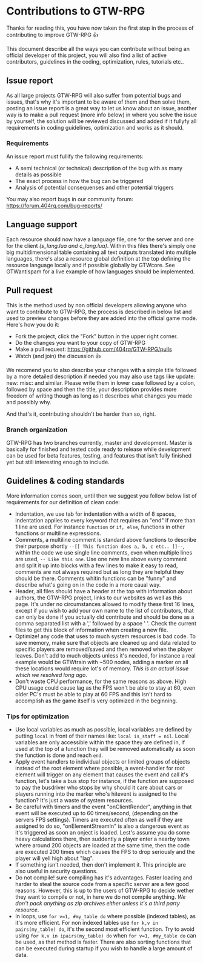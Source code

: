 # Contributions to GTW-RPG
Thanks for reading this, you have now taken the first step in the process of contributing to improve GTW-RPG :+1:

This document describe all the ways you can contribute without being an official developer of this project, 
you will also find a list of active contributors, guidelines in the coding, optimization, rules, tutorials etc..

## Issue report
As all large projects GTW-RPG will also suffer from potential bugs and issues, that's why it's important to be 
aware of them and then solve them, posting an issue report is a great way to let us know about an issue, another
way is to make a pull request (more info below) in where you solve the issue by yourself, the solution will be 
reviewed discussed and added if it fullyfy all requirements in coding guidelines, optimization and works as it 
should.

### Requirements
An issue report must fullify the following requirements:
* A semi technical (or technical) description of the bug with as many details as possible
* The exact process in how the bug can be triggered
* Analysis of potential consequenses and other potential triggers

You may also report bugs in our community forum:
https://forum.404rq.com/bug-reports/


## Language support
Each resource should now have a language file, one for the server and one for the client _(s_lang.lua and c_lang.lua)_.
Within this files there's simply one big multidimensional table containing all text outputs translated into multiple 
languages, there's also a resource global definition at the top defining the resource language locally and if possible
globally by GTWcore. See GTWantispam for a live example of how languages should be implemented.


## Pull request
This is the method used by non official developers allowing anyone who want to contribute to GTW-RPG, the process
is described in below list and used to preview changes before they are added into the official game mode. Here's 
how you do it:
* Fork the project, click the "Fork" button in the upper right corner.
* Do the changes you want to your copy of GTW-RPG
* Make a pull request: https://github.com/404rq/GTW-RPG/pulls
* Watch (and join) the discussion :+1:

We recomend you to also describe your changes with a simple title followed by a more detailed description if needed
you may also use tags like update: new: misc: and similar. Please write them in lower case followed by a colon, followed 
by space and then the title, your description provides more freedom of writing though as long as it describes what 
changes you made and possibly why.

And that's it, contributing shouldn't be harder than so, right.

### Branch organization
GTW-RPG has two branches currently, master and development. Master is basically for finished and tested code ready to release while development can be used for beta features, testing, and features that isn't fully finished yet but still interesting enough to include.


## Guidelines & coding standards
More information comes soon, until then we suggest you follow below list of requirements for our definition of clean code:
* Indentation, we use tab for indentation with a width of 8 spaces, indentation applies to every keyword that requires an "end" if more than 1 line are used. For instance `function` or `if, else`, functions in other functions or multiline expressions.
* Comments, a multiline comment is standard above functions to describe their purpose shortly `--[[ This function does a, b, c etc.. ]]--`, within the code we use single line comments, even when multiple lines are used, `-- Like this one`. Use one new line above every comment and split it up into blocks with a few lines to make it easy to read, comments are not always required but as long they are helpful they should be there. Comments whitin functions can be "funny" and describe what's going on in the code in a more caual way.
* Header, all files should have a header at the top with information about authors, the GTW-RPG project, links to our websites as well as this page. It's under no circumstances allowed to modify these first 16 lines, except if you wish to add your own name to the list of contributors, that can only be done if you actually did contribute and should be done as a comma separated list with a ',' followed by a space ' '. Check the current files to get this block of information when creating a new file.
* Optimize! any code that uses to much system resources is bad code. To save memory, make sure that objects are cleaned up and data related to specific players are removed/saved and then removed when the player leaves. Don't add to much objects unless it's needed, for instance a real example would be GTWtrain with ~500 nodes, adding a marker on all these locations would require lot's of memory. _This is an actual issue which we resolved long ago_. 
* Don't waste CPU performance, for the same reasons as above. High CPU usage could cause lag as the FPS won't be able to stay at 60, even older PC's must be able to play at 60 FPS and this isn't hard to accomplish as the game itself is very optimized in the beginning. 


### Tips for optimization
* Use local variables as much as possible, local variables are defined by putting `local` in front of their names like: `local is_staff = nil`. Local variables are only accessible within the space they are defined in, if used at the top of a function they will be removed automatically as soon the function is done and reach `end`.
* Apply event handlers to individual objects or limited groups of objects instead of the root element where possible, a event-handler for root element will trigger on any element that causes the event and call it's function, let's take a bus stop for instance, if the function are supposed to pay the busdriver who stops by why should it care about cars or players running into the marker who's hitevent is assigned to the function? It's just a waste of system resources.
* Be careful with timers and the event "onClientRender", anything in that event will be executed up to 60 times/second, (depending on the servers FPS settings). Timers are executed often as well if they are assigned to do so, "onElementStreamIn" is also a dangerous event as it's triggered as soon an onject is loaded. Lest's assume you do some heavy calculations there, then suddently a player enter a nearby town where around 200 objects are loaded at the same time, then the code are executed 200 times which causes the FPS to drop seriously and the player will yell high about "lag".
* If something isn't needed, then don't implement it. This principle are also useful in security questions.
* Do not compile! sure compiling has it's advantages. Faster loading and harder to steal the source code from a specific server are a few good reasons. However, this is up to the users of GTW-RPG to decide wether they want to compile or not, in here we do not compile anything. _We don't pack anything as zip archives either unless it's a third party resource_.
* In loops, use `for v=1, #my_table do` where possible (indexed tables), as it's more efficient. For non indexed tables use `for k,v in pairs(my_table) do`, it's the second most efficient function. Try to avoid using `for k,v in ipairs(my_table) do` when `for v=1, #my_table do` can be used, as that method is faster. There are also sorting functions that can be executed during startup if you wish to handle a large amount of data.
